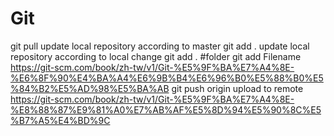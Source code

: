 # Git

git pull
  update local repository according to master
git add .
  update local repository according to local change
  git add . #folder
  git add Filename 
  https://git-scm.com/book/zh-tw/v1/Git-%E5%9F%BA%E7%A4%8E-%E6%8F%90%E4%BA%A4%E6%9B%B4%E6%96%B0%E5%88%B0%E5%84%B2%E5%AD%98%E5%BA%AB
git push origin
  upload to remote
  https://git-scm.com/book/zh-tw/v1/Git-%E5%9F%BA%E7%A4%8E-%E8%88%87%E9%81%A0%E7%AB%AF%E5%8D%94%E5%90%8C%E5%B7%A5%E4%BD%9C
